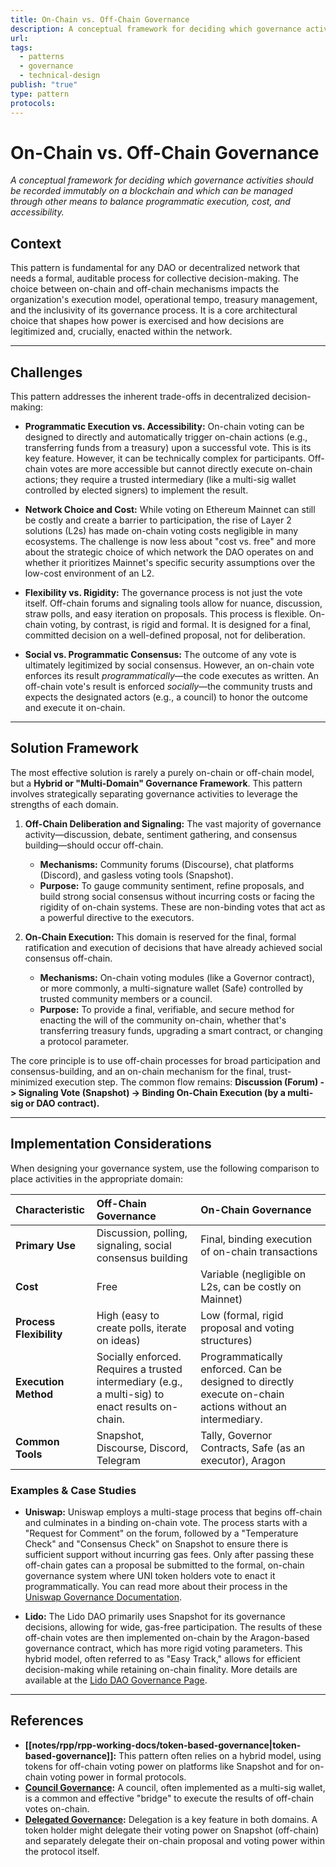 ```yaml
---
title: On-Chain vs. Off-Chain Governance
description: A conceptual framework for deciding which governance activities should be recorded immutably on a blockchain and which can be managed through other means to balance programmatic execution, cost, and accessibility.
url: 
tags:
  - patterns
  - governance
  - technical-design
publish: "true"
type: pattern
protocols: 
---
```

# On-Chain vs. Off-Chain Governance

_A conceptual framework for deciding which governance activities should be recorded immutably on a blockchain and which can be managed through other means to balance programmatic execution, cost, and accessibility._

## Context

This pattern is fundamental for any DAO or decentralized network that needs a formal, auditable process for collective decision-making. The choice between on-chain and off-chain mechanisms impacts the organization's execution model, operational tempo, treasury management, and the inclusivity of its governance process. It is a core architectural choice that shapes how power is exercised and how decisions are legitimized and, crucially, enacted within the network.

---

## Challenges

This pattern addresses the inherent trade-offs in decentralized decision-making:

*   **Programmatic Execution vs. Accessibility:** On-chain voting can be designed to directly and automatically trigger on-chain actions (e.g., transferring funds from a treasury) upon a successful vote. This is its key feature. However, it can be technically complex for participants. Off-chain votes are more accessible but cannot directly execute on-chain actions; they require a trusted intermediary (like a multi-sig wallet controlled by elected signers) to implement the result.

*   **Network Choice and Cost:** While voting on Ethereum Mainnet can still be costly and create a barrier to participation, the rise of Layer 2 solutions (L2s) has made on-chain voting costs negligible in many ecosystems. The challenge is now less about "cost vs. free" and more about the strategic choice of which network the DAO operates on and whether it prioritizes Mainnet's specific security assumptions over the low-cost environment of an L2.

*   **Flexibility vs. Rigidity:** The governance process is not just the vote itself. Off-chain forums and signaling tools allow for nuance, discussion, straw polls, and easy iteration on proposals. This process is flexible. On-chain voting, by contrast, is rigid and formal. It is designed for a final, committed decision on a well-defined proposal, not for deliberation.

*   **Social vs. Programmatic Consensus:** The outcome of any vote is ultimately legitimized by social consensus. However, an on-chain vote enforces its result *programmatically*—the code executes as written. An off-chain vote's result is enforced *socially*—the community trusts and expects the designated actors (e.g., a council) to honor the outcome and execute it on-chain.

---

## Solution Framework

The most effective solution is rarely a purely on-chain or off-chain model, but a **Hybrid or "Multi-Domain" Governance Framework**. This pattern involves strategically separating governance activities to leverage the strengths of each domain.

1.  **Off-Chain Deliberation and Signaling:** The vast majority of governance activity—discussion, debate, sentiment gathering, and consensus building—should occur off-chain.
    *   **Mechanisms:** Community forums (Discourse), chat platforms (Discord), and gasless voting tools (Snapshot).
    *   **Purpose:** To gauge community sentiment, refine proposals, and build strong social consensus without incurring costs or facing the rigidity of on-chain systems. These are non-binding votes that act as a powerful directive to the executors.

2.  **On-Chain Execution:** This domain is reserved for the final, formal ratification and execution of decisions that have already achieved social consensus off-chain.
    *   **Mechanisms:** On-chain voting modules (like a Governor contract), or more commonly, a multi-signature wallet (Safe) controlled by trusted community members or a council.
    *   **Purpose:** To provide a final, verifiable, and secure method for enacting the will of the community on-chain, whether that's transferring treasury funds, upgrading a smart contract, or changing a protocol parameter.

The core principle is to use off-chain processes for broad participation and consensus-building, and an on-chain mechanism for the final, trust-minimized execution step. The common flow remains: **Discussion (Forum) -> Signaling Vote (Snapshot) -> Binding On-Chain Execution (by a multi-sig or DAO contract).**

---

## Implementation Considerations

When designing your governance system, use the following comparison to place activities in the appropriate domain:

| Characteristic | Off-Chain Governance | On-Chain Governance |
| :--- | :--- | :--- |
| **Primary Use** | Discussion, polling, signaling, social consensus building | Final, binding execution of on-chain transactions |
| **Cost** | Free | Variable (negligible on L2s, can be costly on Mainnet) |
| **Process Flexibility** | High (easy to create polls, iterate on ideas) | Low (formal, rigid proposal and voting structures) |
| **Execution Method**| Socially enforced. Requires a trusted intermediary (e.g., a multi-sig) to enact results on-chain. | Programmatically enforced. Can be designed to directly execute on-chain actions without an intermediary. |
| **Common Tools** | Snapshot, Discourse, Discord, Telegram | Tally, Governor Contracts, Safe (as an executor), Aragon |

### Examples & Case Studies

*   **Uniswap:** Uniswap employs a multi-stage process that begins off-chain and culminates in a binding on-chain vote. The process starts with a "Request for Comment" on the forum, followed by a "Temperature Check" and "Consensus Check" on Snapshot to ensure there is sufficient support without incurring gas fees. Only after passing these off-chain gates can a proposal be submitted to the formal, on-chain governance system where UNI token holders vote to enact it programmatically. You can read more about their process in the [Uniswap Governance Documentation](https://gov.uniswap.org/t/community-governance-process-update-jan-2023/19976).

*   **Lido:** The Lido DAO primarily uses Snapshot for its governance decisions, allowing for wide, gas-free participation. The results of these off-chain votes are then implemented on-chain by the Aragon-based governance contract, which has more rigid voting parameters. This hybrid model, often referred to as "Easy Track," allows for efficient decision-making while retaining on-chain finality. More details are available at the [Lido DAO Governance Page](https://lido.fi/governance).

---

## References

*   **[[notes/rpp/rpp-working-docs/token-based-governance|token-based-governance]]:** This pattern often relies on a hybrid model, using tokens for off-chain voting power on platforms like Snapshot and for on-chain voting power in formal protocols.
*   **[Council Governance](<council-governance.md>):** A council, often implemented as a multi-sig wallet, is a common and effective "bridge" to execute the results of off-chain votes on-chain.
*   **[Delegated Governance](<delegated-governance.md>):** Delegation is a key feature in both domains. A token holder might delegate their voting power on Snapshot (off-chain) and separately delegate their on-chain proposal and voting power within the protocol itself.